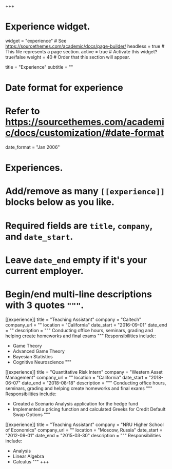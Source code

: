 +++
# Experience widget.
widget = "experience"  # See https://sourcethemes.com/academic/docs/page-builder/
headless = true  # This file represents a page section.
active = true  # Activate this widget? true/false
weight = 40  # Order that this section will appear.

title = "Experience"
subtitle = ""

# Date format for experience
#   Refer to https://sourcethemes.com/academic/docs/customization/#date-format
date_format = "Jan 2006"

# Experiences.
#   Add/remove as many `[[experience]]` blocks below as you like.
#   Required fields are `title`, `company`, and `date_start`.
#   Leave `date_end` empty if it's your current employer.
#   Begin/end multi-line descriptions with 3 quotes `"""`.
[[experience]]
  title = "Teaching Assistant"
  company = "Caltech"
  company_url = ""
  location = "California"
  date_start = "2016-09-01"
  date_end = ""
  description = """ Conducting office hours, seminars, grading and helping create homeworks and final exams """
  Responsibilities include:
  
  * Game Theory
  * Advanced Game Theory
  * Bayesian Statistics
  * Cognitive Neuroscience
  """

[[experience]]
  title = "Quantitative Risk Intern"
  company = "Western Asset Management"
  company_url = ""
  location = "California"
  date_start = "2018-06-07"
  date_end = "2018-08-18"
  description = """ Conducting office hours, seminars, grading and helping create homeworks and final exams """
  Responsibilities include:
  
  * Created a Scenario Analysis application for the hedge fund
  * Implemented a pricing function and calculated Greeks for Credit Default Swap Options
  """

[[experience]]
  title = "Teaching Assistant"
  company = "NRU Higher School of Economics"
  company_url = ""
  location = "Moscow, Russia"
  date_start = "2012-09-01"
  date_end = "2015-03-30"
  description = """
  Responsibilities include:
  
  * Analysis
  * Linear Algebra
  * Calculus
  """
+++
